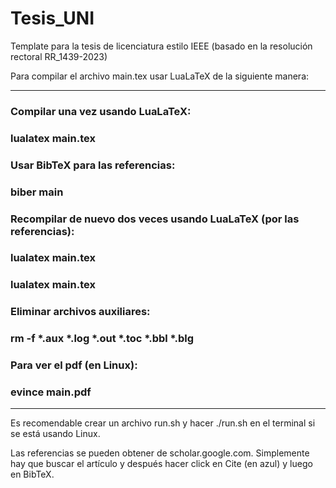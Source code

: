 # Tesis_UNI
Template para la tesis de licenciatura estilo IEEE (basado en la resolución rectoral RR_1439-2023)

Para compilar el archivo main.tex usar LuaLaTeX de la siguiente manera:

--------------------------------------------------------------------
### Compilar una vez usando LuaLaTeX:
### lualatex main.tex

### Usar BibTeX para las referencias:
### biber main

### Recompilar de nuevo dos veces usando LuaLaTeX (por las referencias):
### lualatex main.tex
### lualatex main.tex

### Eliminar archivos auxiliares:
### rm -f *.aux *.log *.out *.toc *.bbl *.blg

### Para ver el pdf (en Linux):
### evince main.pdf
--------------------------------------------------------------------

Es recomendable crear un archivo run.sh y hacer ./run.sh en el terminal si se está usando Linux.

Las referencias se pueden obtener de scholar.google.com. Simplemente hay que buscar el artículo y después hacer click en Cite (en azul) y luego en BibTeX.




